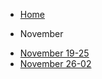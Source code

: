 <!-- _sidebar.md -->

* [Home](/)
- November
* [November 19-25](/November/November_19-25)
* [November 26-02](/November/November_26-02)

